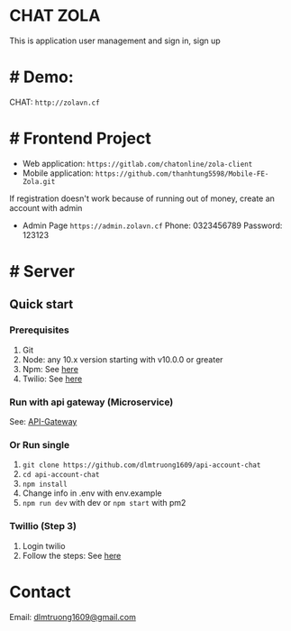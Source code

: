 # CHAT ZOLA

This is application user management and sign in, sign up
# # Demo: 
CHAT: `http://zolavn.cf`

# # Frontend Project
- Web application: `https://gitlab.com/chatonline/zola-client`
- Mobile application: `https://github.com/thanhtung5598/Mobile-FE-Zola.git`

If registration doesn't work because of running out of money, create an account with admin
- Admin Page `https://admin.zolavn.cf` 
  Phone: 0323456789
  Password: 123123
# # Server
## Quick start
### Prerequisites

1. Git
2. Node: any 10.x version starting with v10.0.0 or greater
3. Npm: See [here](https://www.npmjs.com/)
4. Twilio: See [here](http://twilio.com/)
### Run with api gateway (Microservice)

See: [API-Gateway](https://github.com/dlmtruong1609/api-gateway-chat)

### Or Run single
1. `git clone https://github.com/dlmtruong1609/api-account-chat`
2. `cd api-account-chat`
3. `npm install`
4. Change info in .env with env.example
5. `npm run dev` with dev or `npm start` with pm2 

### Twillio (Step 3)
1. Login twilio
2. Follow the steps: See [here](https://www.twilio.com/docs/verify/email)

# Contact
Email: dlmtruong1609@gmail.com
